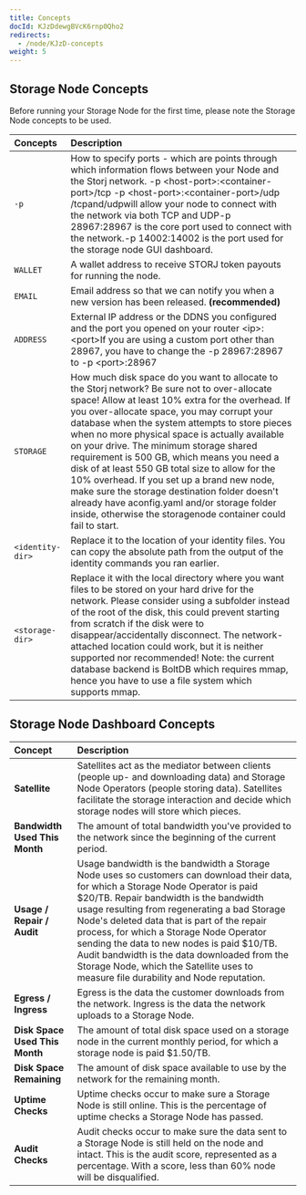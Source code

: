 ```yaml
---
title: Concepts
docId: KJzDdewgBVcK6rnp0Qho2
redirects:
  - /node/KJzD-concepts
weight: 5
---
```


## Storage Node Concepts

Before running your Storage Node for the first time, please note the Storage Node concepts to be used.

| **Concepts**     | **Description**                                                                                                                                                                                                                                                                                                                                                                                                                                                                                                                                                                                                                                                   |
| :--------------- | :---------------------------------------------------------------------------------------------------------------------------------------------------------------------------------------------------------------------------------------------------------------------------------------------------------------------------------------------------------------------------------------------------------------------------------------------------------------------------------------------------------------------------------------------------------------------------------------------------------------------------------------------------------------- |
| `-p`             | How to specify ports - which are points through which information flows between your Node and the Storj network. -p \<host-port>:\<container-port>/tcp -p \<host-port>:\<container-port>/udp /tcpand/udpwill allow your node to connect with the network via both TCP and UDP-p 28967:28967 is the core port used to connect with the network.-p 14002:14002 is the port used for the storage node GUI dashboard.                                                                                                                                                                                                                                                 |
| `WALLET`         | A wallet address to receive STORJ token payouts for running the node.                                                                                                                                                                                                                                                                                                                                                                                                                                                                                                                                                                                             |
| `EMAIL`          | Email address so that we can notify you when a new version has been released. **(recommended)**                                                                                                                                                                                                                                                                                                                                                                                                                                                                                                                                                                   |
| `ADDRESS`        | External IP address or the DDNS you configured and the port you opened on your router \<ip>:\<port>If you are using a custom port other than 28967, you have to change the -p 28967:28967 to -p \<port>:28967                                                                                                                                                                                                                                                                                                                                                                                                                                                     |
| `STORAGE`        | How much disk space do you want to allocate to the Storj network? Be sure not to over-allocate space! Allow at least 10% extra for the overhead. If you over-allocate space, you may corrupt your database when the system attempts to store pieces when no more physical space is actually available on your drive. The minimum storage shared requirement is 500 GB, which means you need a disk of at least 550 GB total size to allow for the 10% overhead. If you set up a brand new node, make sure the storage destination folder doesn't already have aconfig.yaml and/or storage folder inside, otherwise the storagenode container could fail to start. |
| `<identity-dir>` | Replace it to the location of your identity files. You can copy the absolute path from the output of the identity commands you ran earlier.                                                                                                                                                                                                                                                                                                                                                                                                                                                                                                                       |
| `<storage-dir>`  | Replace it with the local directory where you want files to be stored on your hard drive for the network. Please consider using a subfolder instead of the root of the disk, this could prevent starting from scratch if the disk were to disappear/accidentally disconnect. The network-attached location could work, but it is neither supported nor recommended!&#xA;&#xA;Note: the current database backend is BoltDB which requires mmap, hence you have to use a file system which supports mmap.                                                                                                                                                           |

## Storage Node Dashboard Concepts

| Concept                        | Description                                                                                                                                                                                                                                                                                                                                                                                                                                                                                                   |
| :----------------------------- | :------------------------------------------------------------------------------------------------------------------------------------------------------------------------------------------------------------------------------------------------------------------------------------------------------------------------------------------------------------------------------------------------------------------------------------------------------------------------------------------------------------ |
| **Satellite**                  | Satellites act as the mediator between clients (people up- and downloading data) and Storage Node Operators (people storing data). Satellites facilitate the storage interaction and decide which storage nodes will store which pieces.                                                                                                                                                                                                                                                                      |
| **Bandwidth Used This Month**  | The amount of total bandwidth you've provided to the network since the beginning of the current period.                                                                                                                                                                                                                                                                                                                                                                                                       |
| **Usage / Repair / Audit**     | Usage bandwidth is the bandwidth a Storage Node uses so customers can download their data, for which a Storage Node Operator is paid $20/TB. Repair bandwidth is the bandwidth usage resulting from regenerating a bad Storage Node's deleted data that is part of the repair process, for which a Storage Node Operator sending the data to new nodes is paid $10/TB. Audit bandwidth is the data downloaded from the Storage Node, which the Satellite uses to measure file durability and Node reputation. |
| **Egress / Ingress**           | Egress is the data the customer downloads from the network. Ingress is the data the network uploads to a Storage Node.                                                                                                                                                                                                                                                                                                                                                                                        |
| **Disk Space Used This Month** | The amount of total disk space used on a storage node in the current monthly period, for which a storage node is paid $1.50/TB.                                                                                                                                                                                                                                                                                                                                                                               |
| **Disk Space Remaining**       | The amount of disk space available to use by the network for the remaining month.                                                                                                                                                                                                                                                                                                                                                                                                                             |
| **Uptime Checks**              | Uptime checks occur to make sure a Storage Node is still online. This is the percentage of uptime checks a Storage Node has passed.                                                                                                                                                                                                                                                                                                                                                                           |
| **Audit Checks**               | Audit checks occur to make sure the data sent to a Storage Node is still held on the node and intact. This is the audit score, represented as a percentage. With a score, less than 60% node will be disqualified.                                                                                                                                                                                                                                                                                            |

